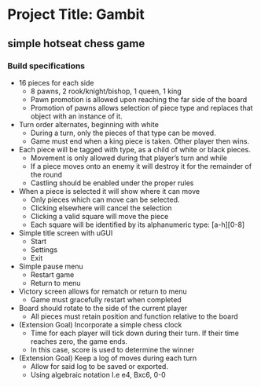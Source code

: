 # Project Title: Gambit

## simple hotseat chess game

### Build specifications

* 16 pieces for each side
  * 8 pawns, 2 rook/knight/bishop, 1 queen, 1 king
  * Pawn promotion is allowed upon reaching the far side of the board
  * Promotion of pawns allows selection of piece type and replaces that object with an instance of it.
* Turn order alternates, beginning with white
  * During a turn, only the pieces of that type can be moved.
  * Game must end when a king piece is taken. Other player then wins.
* Each piece will be tagged with type, as a child of white or black pieces.
  * Movement is only allowed during that player’s turn and while
  * If a piece moves onto an enemy it will destroy it for the remainder of the round
  * Castling should be enabled under the proper rules
* When a piece is selected it will show where it can move
  * Only pieces which can move can be selected.
  * Clicking elsewhere will cancel the selection
  * Clicking a valid square will move the piece
  * Each square will be identified by its alphanumeric type: [a-h][0-8]
* Simple title screen with uGUI
  * Start
  * Settings
  * Exit
* Simple pause menu
  * Restart game
  * Return to menu
* Victory screen allows for rematch or return to menu
  * Game must gracefully restart when completed
* Board should rotate to the side of the current player
  * All pieces must retain position and function relative to the board
* (Extension Goal) Incorporate a simple chess clock
  * Time for each player will tick down during their turn. If their time reaches zero, the game ends.
  * In this case, score is used to determine the winner
* (Extension Goal) Keep a log of moves during each turn
  * Allow for said log to be saved or exported.
  * Using algebraic notation I.e e4, Bxc6, 0-0
